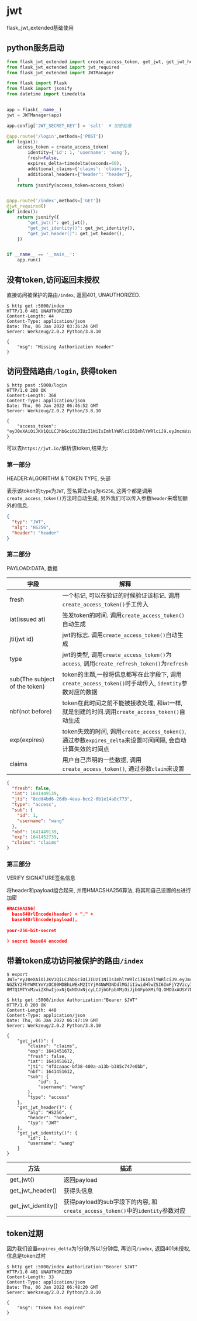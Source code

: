 # jwt

flask_jwt_extended基础使用

## python服务启动

```python
from flask_jwt_extended import create_access_token, get_jwt, get_jwt_header, get_jwt_identity
from flask_jwt_extended import jwt_required
from flask_jwt_extended import JWTManager

from flask import Flask
from flask import jsonify
from datetime import timedelta


app = Flask(__name__)
jwt = JWTManager(app)

app.config['JWT_SECRET_KEY'] = 'salt'  # 加密盐值

@app.route('/login',methods=['POST'])
def login():
    access_token = create_access_token(
        identity={'id': 1, 'username': 'wang'},
        fresh=False,
        expires_delta=timedelta(seconds=60),
        additional_claims={'claims': 'claims'},
        additional_headers={"header": "header"},
    )
    return jsonify(access_token=access_token)


@app.route('/index',methods=['GET'])
@jwt_required()
def index():
    return jsonify({
        "get_jwt()": get_jwt(),
        "get_jwt_identity()": get_jwt_identity(),
        "get_jwt_header()": get_jwt_header(),
    })


if __name__ == '__main__':
    app.run()
```

## 没有token,访问返回未授权

直接访问被保护的路由`/index`, 返回401, UNAUTHORIZED.

```shell
$ http get :5000/index
HTTP/1.0 401 UNAUTHORIZED
Content-Length: 44
Content-Type: application/json
Date: Thu, 06 Jan 2022 03:36:24 GMT
Server: Werkzeug/2.0.2 Python/3.8.10

{
    "msg": "Missing Authorization Header"
}
```

## 访问登陆路由`/login`, 获得token

```shell
$ http post :5000/login
HTTP/1.0 200 OK
Content-Length: 368
Content-Type: application/json
Date: Thu, 06 Jan 2022 06:46:52 GMT
Server: Werkzeug/2.0.2 Python/3.8.10

{
    "access_token": "eyJ0eXAiOiJKV1QiLCJhbGciOiJIUzI1NiIsImhlYWRlciI6ImhlYWRlciJ9.eyJmcmVzaCI6ZmFsc2UsImlhdCI6MTY0MTQ1MTYxMiwianRpIjoiNGZkY2FhYWMtYmYzOC00MDBhLWExM2ItYjM4NWM3NDdlMGJiIiwidHlwZSI6ImFjY2VzcyIsInN1YiI6eyJpZCI6MSwidXNlcm5hbWUiOiJ3YW5nIn0sIm5iZiI6MTY0MTQ1MTYxMiwiZXhwIjoxNjQxNDUxNjcyLCJjbGFpbXMiOiJjbGFpbXMifQ.OMDUxAUSY7DzFYdTBvLmotzAzHOJ9f3mDczXpBGxoYk"
}

```

可以去`https://jwt.io/`解析该token,结果为:

### 第一部分 

HEADER:ALGORITHM & TOKEN TYPE, 头部

表示该token的`type`为`JWT`, 签名算法`alg`为`HS256`, 这两个都是调用`create_access_token()`方法时自动生成, 另外我们可以传入参数`header`来增加额外的信息.

```json
{
  "typ": "JWT",
  "alg": "HS256",
  "header": "header"
}
```

### 第二部分

PAYLOAD:DATA, 数据

字段|解释
--|--
fresh|一个标记, 可以在验证的时候验证该标记. 调用`create_access_token()`手工传入
iat(issued at)|签发token的时间. 调用`create_access_token()`自动生成
jti(jwt id)|jwt的标志. 调用`create_access_token()`自动生成
type|jwt的类型, 调用`create_access_token()`为`access`, 调用`create_refresh_token()`为`refresh`
sub(The subject of the token)|token的主题,一般将信息都写在此字段下, 调用`create_access_token()`时手动传入, `identity`参数对应的数据
nbf(not before)|token在此时间之前不能被接收处理, 和iat一样, 就是创建的时间.调用`create_access_token()`自动生成
exp(expires)|token失效的时间, 调用`create_access_token()`, 通过参数`expires_delta`来设置时间间隔, 会自动计算失效的时间点
claims|用户自己声明的一些数据, 调用`create_access_token()`, 通过参数`claim`来设置

```json
{
  "fresh": false,
  "iat": 1641449139,
  "jti": "8cdd4bd6-26db-4eaa-bcc2-0b1e14a8c773",
  "type": "access",
  "sub": {
    "id": 1,
    "username": "wang"
  },
  "nbf": 1641449139,
  "exp": 1641452739,
  "claims": "claims"
}
```

### 第三部分

VERIFY SIGNATURE签名信息

将header和payload组合起来, 并用HMACSHA256算法, 将其和自己设置的`盐`进行加密

```json
HMACSHA256(
  base64UrlEncode(header) + "." +
  base64UrlEncode(payload),
  
your-256-bit-secret

) secret base64 encoded
```

## 带着token成功访问被保护的路由`/index`

```shell
$ export JWT="eyJ0eXAiOiJKV1QiLCJhbGciOiJIUzI1NiIsImhlYWRlciI6ImhlYWRlciJ9.eyJmcmVzaCI6ZmFsc2UsImlhdCI6MTY0MTQ1MTYxMiwianRpIjoi
NGZkY2FhYWMtYmYzOC00MDBhLWExM2ItYjM4NWM3NDdlMGJiIiwidHlwZSI6ImFjY2VzcyIsInN1YiI6eyJpZCI6MSwidXNlcm5hbWUiOiJ3YW5nIn0sIm5iZiI6MTY
0MTQ1MTYxMiwiZXhwIjoxNjQxNDUxNjcyLCJjbGFpbXMiOiJjbGFpbXMifQ.OMDUxAUSY7DzFYdTBvLmotzAzHOJ9f3mDczXpBGxoYk"

$ http get :5000/index Authorization:"Bearer $JWT"
HTTP/1.0 200 OK
Content-Length: 440
Content-Type: application/json
Date: Thu, 06 Jan 2022 06:47:19 GMT
Server: Werkzeug/2.0.2 Python/3.8.10

{
    "get_jwt()": {
        "claims": "claims",
        "exp": 1641451672,
        "fresh": false,
        "iat": 1641451612,
        "jti": "4fdcaaac-bf38-400a-a13b-b385c747e0bb",
        "nbf": 1641451612,
        "sub": {
            "id": 1,
            "username": "wang"
        },
        "type": "access"
    },
    "get_jwt_header()": {
        "alg": "HS256",
        "header": "header",
        "typ": "JWT"
    },
    "get_jwt_identity()": {
        "id": 1,
        "username": "wang"
    }
}
```

方法|描述
--|--
get_jwt()|返回payload
get_jwt_header()|获得头信息
get_jwt_identity()|获得payload的sub字段下的内容, 和`create_access_token()`中的`identity`参数对应

## token过期

因为我们设置`expires_delta`为1分钟,所以1分钟后, 再访问`/index`, 返回401未授权, 信息是token过时

```shell
$ http get :5000/index Authorization:"Bearer $JWT"
HTTP/1.0 401 UNAUTHORIZED
Content-Length: 33
Content-Type: application/json
Date: Thu, 06 Jan 2022 06:48:20 GMT
Server: Werkzeug/2.0.2 Python/3.8.10

{
    "msg": "Token has expired"
}

```
